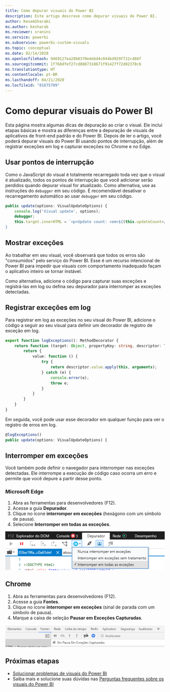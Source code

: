 ```yaml
---
title: Como depurar visuais do Power BI
description: Este artigo descreve como depurar visuais do Power BI.
author: KesemSharabi
ms.author: kesharab
ms.reviewer: sranins
ms.service: powerbi
ms.subservice: powerbi-custom-visuals
ms.topic: conceptual
ms.date: 02/14/2020
ms.openlocfilehash: 9469127ea28b0370edebd4c044bd929ff22c488f
ms.sourcegitcommit: 1f768dfef27cd8887318671f91427f72d02370c6
ms.translationtype: HT
ms.contentlocale: pt-BR
ms.lasthandoff: 04/21/2020
ms.locfileid: "81675709"
---
```

# <a name="how-to-debug-power-bi-visuals"></a>Como depurar visuais do Power BI

Esta página mostra algumas dicas de depuração ao criar o visual. Ele inclui etapas básicas e mostra as diferenças entre a depuração de visuais de aplicativos de front-end padrão e do Power BI.
Depois de ler o artigo, você poderá depurar visuais do Power BI usando pontos de interrupção, além de registrar exceções em log e capturar exceções no Chrome e no Edge.

## <a name="using-breakpoints"></a>Usar pontos de interrupção

Como o JavaScript do visual é totalmente recarregado toda vez que o visual é atualizado, todos os pontos de interrupção que você adicionar serão perdidos quando depurar visual for atualizado. Como alternativa, use as instruções do `debugger` em seu código. É recomendável desativar o recarregamento automático ao usar `debugger` em seu código.

```typescript
public update(options: VisualUpdateOptions) {
    console.log('Visual update', options);
    debugger;
    this.target.innerHTML = `<p>Update count: <em>${(this.updateCount</em></p>`;
}
```


## <a name="showing-exceptions"></a>Mostrar exceções

Ao trabalhar em seu visual, você observará que todos os erros são "consumidos" pelo serviço do Power BI. Esse é um recurso intencional de Power BI para impedir que visuais com comportamento inadequado façam o aplicativo inteiro se tornar instável.

Como alternativa, adicione o código para capturar suas exceções e registrá-las em log ou defina seu depurador para interromper as exceções detectadas.


## <a name="log-exceptions"></a>Registrar exceções em log

Para registrar em log as exceções no seu visual do Power BI, adicione o código a seguir ao seu visual para definir um decorador de registro de exceção em log.

```typescript
export function logExceptions(): MethodDecorator {
    return function (target: Object, propertyKey: string, descriptor: TypedPropertyDescriptor<any>): TypedPropertyDescriptor<any> {
        return {
            value: function () {
                try {
                    return descriptor.value.apply(this, arguments);
                } catch (e) {
                    console.error(e);
                    throw e;
                }
            }
        }
    }
}
```
Em seguida, você pode usar esse decorador em qualquer função para ver o registro de erros em log.

```typescript
@logExceptions()
public update(options: VisualUpdateOptions) {
```

## <a name="break-on-exceptions"></a>Interromper em exceções

Você também pode definir o navegador para interromper nas exceções detectadas. Ele interrompe a execução de código caso ocorra um erro e permite que você depure a partir desse ponto.

### <a name="edge"></a>Microsoft Edge

1. Abra as ferramentas para desenvolvedores (F12).
2. Acesse a guia **Depurador**.
3. Clique no ícone **interromper em exceções** (hexágono com um símbolo de pausa).
4. Selecione **Interromper em todas as exceções**.

![Campos de função de dados](media/visuals-how-to-debug/how-to-debug-edge.png)

## <a name="chrome"></a>Chrome

1. Abra as ferramentas para desenvolvedores (F12).
2. Acesse a guia **Fontes**.
3. Clique no ícone **interromper em exceções** (sinal de parada com um símbolo de pausa).
4. Marque a caixa de seleção **Pausar em Exceções Capturadas**.

![Campos de função de dados](media/visuals-how-to-debug/how-to-debug-chrome.png)

## <a name="next-steps"></a>Próximas etapas
* [Solucionar problemas de visuais do Power BI](power-bi-custom-visuals-troubleshoot.md)
* Saiba mais e solucione suas dúvidas nas [Perguntas frequentes sobre os visuais do Power BI](power-bi-custom-visuals-faq.md#organizational-power-bi-visuals)
